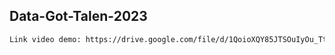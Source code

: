 ## Data-Got-Talen-2023
```bash
Link video demo: https://drive.google.com/file/d/1QoioXQY85JTSOuIyOu_Tt7-ltyo2M5Y6/view?usp=sharing
```
